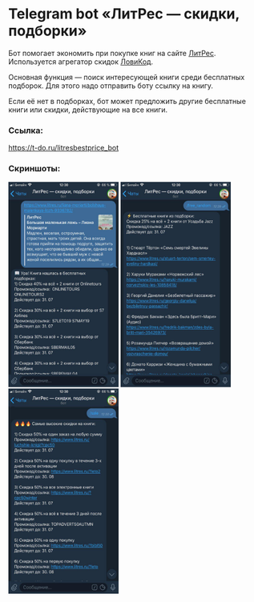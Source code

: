 # Telegram bot «ЛитРес — скидки, подборки»

Бот помогает экономить при покупке книг на сайте [ЛитРес](https://www.litres.ru). Используется агрегатор скидок [ЛовиКод](https://lovikod.ru/knigi/promokody-litres).

Основная функция — поиск интересующей книги среди бесплатных подборок. Для этого надо отправить боту ссылку на книгу. 

Если её нет в подборках, бот может предложить другие бесплатные книги или скидки, действующие на все книги.

### Ссылка: ###
https://t-do.ru/litresbestprice_bot

### Скриншоты: ###
<img src="screenshots/screen_1.jpg" width="220" height="410">
<img src="screenshots/screen_2.jpg" width="220" height="410">
<img src="screenshots/screen_3.jpg" width="220" height="410">